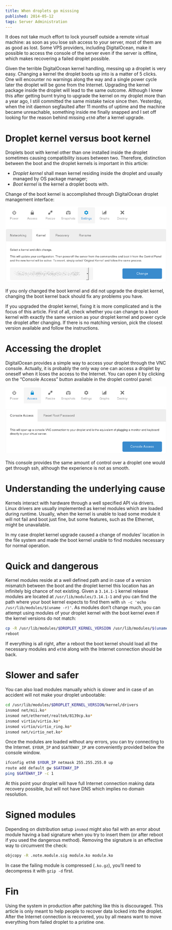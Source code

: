 ```yaml
---
title: When droplets go misssing
published: 2014-05-12
tags: Server Administration
---
```


It does not take much effort to lock yourself outside a remote virtual machine:
as soon as you lose ssh access to your server, most of them are as good as
lost. Some VPS providers, including DigitalOcean, make it possible to access
the console of the server even if the server is offline, which makes recovering
a failed droplet possible.

Given the terrible DigitalOcean kernel handling, messing up a droplet is very
easy. Changing a kernel the droplet boots up into is a matter of 5 clicks. One
will encounter no warnings along the way and a single power cycle later the
droplet will be gone from the Internet. Upgrading the kernel package inside the
droplet will lead to the same outcome. Although I knew this after getting burnt
trying to upgrade the kernel on my droplet more than a year ago, I still
committed the same mistake twice since then. Yesterday, when the init daemon
segfaulted after 11 months of uptime and the machine became unreachable,
something inside me finally snapped and I set off looking for the reason behind
missing `eth0` after a kernel upgrade.

# Droplet kernel versus boot kernel

Droplets boot with kernel other than one installed inside the droplet sometimes
causing compatibility issues between two. Therefore, distinction between the
boot and the droplet kernels is important in this article:

* *Droplet kernel* shall mean kernel residing inside the droplet and usually
  managed by OS package manager;
* *Boot kernel* is the kernel a droplet boots with.

Change of the boot kernel is accomplished through DigitalOcean droplet
management interface:

![Control panel section for changing the kernel][kernel-img]

If you only changed the boot kernel and did not upgrade the droplet kernel,
changing the boot kernel back should fix any problems you have.

If you upgraded the droplet kernel, fixing it is more complicated and is the
focus of this article. First of all, check whether you can change to a boot
kernel with exactly the same version as your droplet kernel and power cycle
the droplet after changing. If there is no matching version, pick the closest
version available and follow the instructions.

# Accessing the droplet

DigitalOcean provides a simple way to access your droplet through the VNC
console. Actually, it is probably the only way one can access a droplet by
oneself when it loses the access to the Internet. You can open it by clicking
on the “Console Access” button available in the droplet control panel:

![Control panel section with “Console Access” button visible][vnc-img]

This console provides the same amount of control over a droplet one would get
through ssh, although the experience is not as smooth.

# Understanding the underlying cause

Kernels interact with hardware through a well specified API via drivers. Linux
drivers are usually implemented as kernel modules which are loaded during
runtime. Usually, when the kernel is unable to load some module it will not
fail and boot just fine, but some features, such as the Ethernet, might be
unavailable.

In my case droplet kernel upgrade caused a change of modules’ location in the
file system and made the boot kernel unable to find modules necessary for
normal operation.

# Quick and dangerous

Kernel modules reside at a well defined path and in case of a version mismatch
between the boot and the droplet kernel this location has an infinitely big
chance of not existing. Given a `3.14.1-1` kernel release modules are located
at `/usr/lib/modules/3.14.1-1` and you can find the path where your boot kernel
expects to find them with `sh -c 'echo /usr/lib/modules/$(uname -r)'`. As
modules don’t change much, you can attempt using modules of your droplet kernel
with the boot kernel even if the kernel versions do not match:

```bash
cp -R /usr/lib/modules/$DROPLET_KERNEL_VERSION /usr/lib/modules/$(uname -r)
reboot
```

If everything is all right, after a reboot the boot kernel should load all
the necessary modules and `eth0` along with the Internet connection should be
back.

# Slower and safer

You can also load modules manually which is slower and in case of an accident
will not make your droplet unbootable:

```bash
cd /usr/lib/modules/$DROPLET_KERNEL_VERSION/kernel/drivers
insmod net/mii.ko*
insmod net/ethernet/realtek/8139cp.ko*
insmod virtio/virtio.ko*
insmod virtio/virtio_ring.ko*
insmod net/virtio_net.ko*
```

Once the modules are loaded without any errors, you can try connecting to the
Internet. `$YOUR_IP` and `$GATEWAY_IP` are conveniently provided below the
console window.

```bash
ifconfig eth0 $YOUR_IP netmask 255.255.255.0 up
route add default gw $GATEWAY_IP
ping $GATEWAY_IP -c 1
```

At this point your droplet will have full Internet connection making data
recovery possible, but will not have DNS which implies no domain resolution.

# Signed modules

Depending on distribution setup `insmod` might also fail with an error about
module having a bad signature when you try to insert them (or after reboot if
you used the dangerous method). Removing the signature is an effective way to
circumvent the check:

```bash
objcopy -R .note.module.sig module.ko module.ko
```

In case the failing module is compressed (`.ko.gz`), you’ll need to decompress
it with `gzip -d` first.

# Fin

Using the system in production after patching like this is discouraged. This
article is only meant to help people to recover data locked into the droplet.
After the Internet connection is recovered, you by all means want to move
everything from failed droplet to a pristine one.

[vnc-img]:/images/recovering-digitalocean-kernel-change/vnc.png
[kernel-img]:/images/recovering-digitalocean-kernel-change/kernel.png
